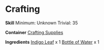 <!-- TITLE: Indican Powder -->
<!-- SUBTITLE:  -->
# Crafting
**Skill**
Minimum: Unknown
Trivial: 35

**Container**
[Crafting Supplies](crafting-supplies)

**Ingredients**
[Indigo Leaf](indigo-leaf) x 1
[Bottle of Water](bottle-of-water) x 1